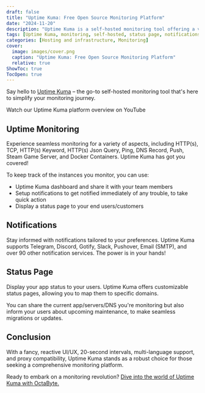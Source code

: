 ```yaml
---
draft: false
title: "Uptime Kuma: Free Open Source Monitoring Platform"
date: "2024-11-20"
description: "Uptime Kuma is a self-hosted monitoring tool offering a variety of monitoring features, including HTTP, DNS, TCP, and Docker container monitoring. It provides a customizable status page, notifications via over 90 services, and a user-friendly interface for efficient monitoring."
tags: [Uptime Kuma, monitoring, self-hosted, status page, notifications, dashboard, HTTP monitoring, DNS monitoring, Docker, multi-language support, UX/UI, OctaByte]
categories: [Hosting and infrastructure, Monitoring]
cover:
  image: images/cover.png
  caption: "Uptime Kuma: Free Open Source Monitoring Platform"
  relative: true
ShowToc: true
TocOpen: true
---
```



Say hello to [Uptime Kuma](https://octabyte.io/hosting-and-infrastructure/monitoring/uptime-kuma) – the go\-to self\-hosted monitoring tool that's here to simplify your monitoring journey.



Watch our Uptime Kuma platform overview on YouTube



## **Uptime Monitoring**

Experience seamless monitoring for a variety of aspects, including HTTP(s), TCP, HTTP(s) Keyword, HTTP(s) Json Query, Ping, DNS Record, Push, Steam Game Server, and Docker Containers. Uptime Kuma has got you covered!

To keep track of the instances you monitor, you can use:

* Uptime Kuma dashboard and share it with your team members
* Setup notifications to get notified immediately of any trouble, to take quick action
* Display a status page to your end users/customers

## **Notifications**

Stay informed with notifications tailored to your preferences. Uptime Kuma supports Telegram, Discord, Gotify, Slack, Pushover, Email (SMTP), and over 90 other notification services. The power is in your hands!

## **Status Page**

Display your app status to your users. Uptime Kuma offers customizable status pages, allowing you to map them to specific domains. 

You can share the current app/servers/DNS you're monitoring but also inform your users about upcoming maintenance, to make seamless migrations or updates.

## **Conclusion**

With a fancy, reactive UI/UX, 20\-second intervals, multi\-language support, and proxy compatibility, Uptime Kuma stands as a robust choice for those seeking a comprehensive monitoring platform.

Ready to embark on a monitoring revolution? [Dive into the world of Uptime Kuma with OctaByte.](https://octabyte.io/hosting-and-infrastructure/monitoring/uptime-kuma)



